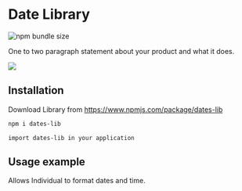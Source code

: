 
# Date Library


![npm bundle size](https://img.shields.io/bundlephobia/min/dates-lib)

One to two paragraph statement about your product and what it does.

![](header.png)

## Installation

Download Library from 
https://www.npmjs.com/package/dates-lib




```sh
npm i dates-lib
```

```
import dates-lib in your application
```



## Usage example

Allows Individual to format dates and time.

